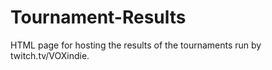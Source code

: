 # Tournament-Results
HTML page for hosting the results of the tournaments run by twitch.tv/VOXindie.
